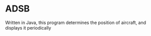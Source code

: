 # ADSB
Written in Java, this program determines the position of aircraft, and displays it periodically 
